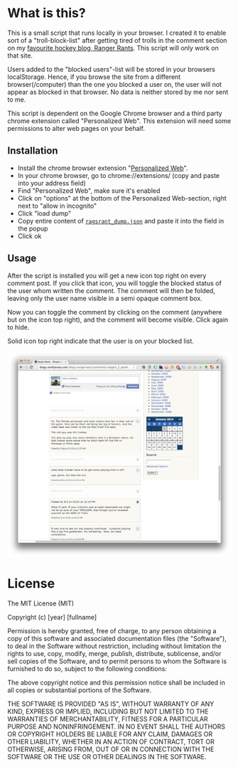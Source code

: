 # What is this?

This is a small script that runs locally in your browser. I created it to enable sort of a "troll-block-list" after getting tired of trolls in the comment section on my [favourite hockey blog, Ranger Rants](http://blogs.northjersey.com/blogs/rangerrants/ "Ranger Rants"). This script will only work on that site.

Users added to the "blocked users"-list will be stored in your browsers localStorage. Hence, if you browse the site from a different browser(/computer) than the one you blocked a user on, the user will not appear as blocked in that browser.
No data is neither stored by me nor sent to me.

This script is dependent on the Google Chrome browser and a third party chrome extension called "Personalized Web". This extension will need some permissions to alter web pages on your behalf.


## Installation

* Install the chrome browser extension "[Personalized Web](https://chrome.google.com/webstore/detail/personalized-web/plcnnpdmhobdfbponjpedobekiogmbco)".
* In your chrome browser, go to chrome://extensions/ (copy and paste into your address field)
* Find "Personalized Web", make sure it's enabled
* Click on "options" at the bottom of the Personalized Web-section, right next to "allow in incognito"
* Click "load dump"
* Copy entire content of [`ragsrant_dump.json`](https://raw.github.com/jnaO/ranger_rants/master/ragsrant_dump.json) and paste it into the field in the popup
* Click ok


## Usage

After the script is installed you will get a new icon top right on every comment post. If you click that icon, you will toggle the blocked status of the user whom written the comment. The comment will then be folded, leaving only the user name visible in a semi opaque comment box.

Now you can toggle the comment by clicking on the comment (anywhere but on the icon top right), and the comment will become visible. Click again to hide.

Solid icon top right indicate that the user is on your blocked list.

![blocked users](screenshot.png)


# License

The MIT License (MIT)

Copyright (c) [year] [fullname]

Permission is hereby granted, free of charge, to any person obtaining a copy
of this software and associated documentation files (the "Software"), to deal
in the Software without restriction, including without limitation the rights
to use, copy, modify, merge, publish, distribute, sublicense, and/or sell
copies of the Software, and to permit persons to whom the Software is
furnished to do so, subject to the following conditions:

The above copyright notice and this permission notice shall be included in all
copies or substantial portions of the Software.

THE SOFTWARE IS PROVIDED "AS IS", WITHOUT WARRANTY OF ANY KIND, EXPRESS OR
IMPLIED, INCLUDING BUT NOT LIMITED TO THE WARRANTIES OF MERCHANTABILITY,
FITNESS FOR A PARTICULAR PURPOSE AND NONINFRINGEMENT. IN NO EVENT SHALL THE
AUTHORS OR COPYRIGHT HOLDERS BE LIABLE FOR ANY CLAIM, DAMAGES OR OTHER
LIABILITY, WHETHER IN AN ACTION OF CONTRACT, TORT OR OTHERWISE, ARISING FROM,
OUT OF OR IN CONNECTION WITH THE SOFTWARE OR THE USE OR OTHER DEALINGS IN THE
SOFTWARE.